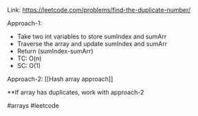 Link: https://leetcode.com/problems/find-the-duplicate-number/

Approach-1:
- Take two int variables to store sumIndex and sumArr
- Traverse the array and update sumIndex and sumArr
- Return (sumIndex-sumArr)
- TC: O(n)
- SC: O(1)

Approach-2: [[Hash array approach]]

**If array has duplicates, work with approach-2

#arrays #leetcode 